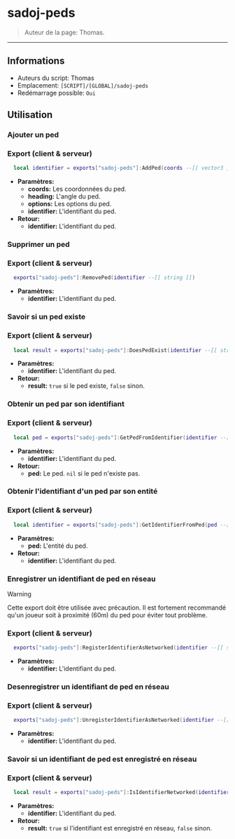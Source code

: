 # sadoj-peds

> Auteur de la page: Thomas.

---

## Informations

* Auteurs du script: Thomas
* Emplacement: `[SCRIPT]/[GLOBAL]/sadoj-peds`
* Redémarrage possible: `Oui`


## Utilisation


### Ajouter un ped
<!-- tabs:start -->
### **Export (client & serveur)**
```lua
  local identifier = exports["sadoj-peds"]:AddPed(coords --[[ vector3 ]], heading --[[ float ]], options --[[ table ]][, identifier --[[ string ]])
```
* **Paramètres:**
  * **coords:** Les coordonnées du ped.
  * **heading:** L'angle du ped.
  * **options:** Les options du ped.
  * **identifier:** L'identifiant du ped.
* **Retour:**
  * **identifier:** L'identifiant du ped.
<!-- tabs:end -->


### Supprimer un ped
<!-- tabs:start -->
### **Export (client & serveur)**
```lua
  exports["sadoj-peds"]:RemovePed(identifier --[[ string ]])
```
* **Paramètres:**
  * **identifier:** L'identifiant du ped.
<!-- tabs:end -->

### Savoir si un ped existe
<!-- tabs:start -->
### **Export (client & serveur)**
```lua
  local result = exports["sadoj-peds"]:DoesPedExist(identifier --[[ string ]])
```
* **Paramètres:**
  * **identifier:** L'identifiant du ped.
* **Retour:**
  * **result:** `true` si le ped existe, `false` sinon.
<!-- tabs:end -->

### Obtenir un ped par son identifiant
<!-- tabs:start -->
### **Export (client & serveur)**
```lua
  local ped = exports["sadoj-peds"]:GetPedFromIdentifier(identifier --[[ string ]])
```
* **Paramètres:**
  * **identifier:** L'identifiant du ped.
* **Retour:**
  * **ped:** Le ped. `nil` si le ped n'existe pas.
<!-- tabs:end -->

### Obtenir l'identifiant d'un ped par son entité
<!-- tabs:start -->
### **Export (client & serveur)**
```lua
  local identifier = exports["sadoj-peds"]:GetIdentifierFromPed(ped --[[ entity ]])
```
* **Paramètres:**
  * **ped:** L'entité du ped.
* **Retour:**
  * **identifier:** L'identifiant du ped.
<!-- tabs:end -->

### Enregistrer un identifiant de ped en réseau

> [!warning]
> Cette export doit être utilisée avec précaution. Il est fortement recommandé qu'un joueur soit à proximité (60m) du ped pour éviter tout problème.

<!-- tabs:start -->
### **Export (client & serveur)**
```lua
  exports["sadoj-peds"]:RegisterIdentifierAsNetworked(identifier --[[ string ]])
```
* **Paramètres:**
  * **identifier:** L'identifiant du ped.
<!-- tabs:end -->

### Desenregistrer un identifiant de ped en réseau
<!-- tabs:start -->
### **Export (client & serveur)**
```lua
  exports["sadoj-peds"]:UnregisterIdentifierAsNetworked(identifier --[[ string ]])
```
* **Paramètres:**
  * **identifier:** L'identifiant du ped.
<!-- tabs:end -->

### Savoir si un identifiant de ped est enregistré en réseau
<!-- tabs:start -->
### **Export (client & serveur)**
```lua
  local result = exports["sadoj-peds"]:IsIdentifierNetworked(identifier --[[ string ]])
```
* **Paramètres:**
  * **identifier:** L'identifiant du ped.
* **Retour:**
  * **result:** `true` si l'identifiant est enregistré en réseau, `false` sinon.
<!-- tabs:end -->
